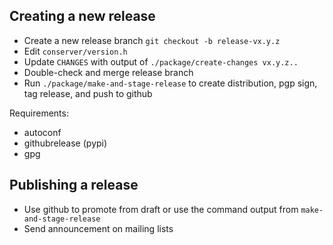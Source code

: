 Creating a new release
----------------------

- Create a new release branch `git checkout -b release-vx.y.z`
- Edit `conserver/version.h`
- Update `CHANGES` with output of `./package/create-changes vx.y.z..`
- Double-check and merge release branch
- Run `./package/make-and-stage-release` to create distribution, pgp sign, tag release, and push to github

Requirements:

- autoconf
- githubrelease (pypi)
- gpg

Publishing a release
--------------------

- Use github to promote from draft or use the command output from `make-and-stage-release`
- Send announcement on mailing lists
